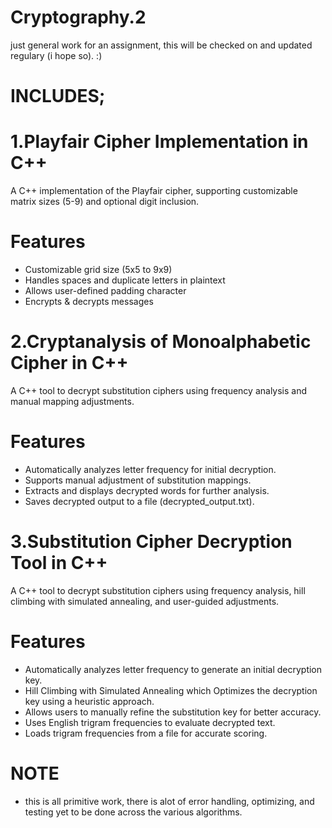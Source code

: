 # Cryptography.2
just general work for an assignment, this will be checked on and updated regulary (i hope so). :)

# INCLUDES;

# 1.Playfair Cipher Implementation in C++
A C++ implementation of the Playfair cipher, supporting customizable matrix sizes (5-9) and optional digit inclusion.

# Features
- Customizable grid size (5x5 to 9x9)
- Handles spaces and duplicate letters in plaintext
- Allows user-defined padding character
- Encrypts & decrypts messages

  

# 2.Cryptanalysis of Monoalphabetic Cipher in C++
A C++ tool to decrypt substitution ciphers using frequency analysis and manual mapping adjustments.

# Features
- Automatically analyzes letter frequency for initial decryption.
- Supports manual adjustment of substitution mappings.
- Extracts and displays decrypted words for further analysis.
- Saves decrypted output to a file (decrypted_output.txt).


# 3.Substitution Cipher Decryption Tool in C++
A C++ tool to decrypt substitution ciphers using frequency analysis, hill climbing with simulated annealing, and user-guided adjustments.

# Features
- Automatically analyzes letter frequency to generate an initial decryption key.
- Hill Climbing with Simulated Annealing which Optimizes the decryption key using a heuristic approach.
- Allows users to manually refine the substitution key for better accuracy.
- Uses English trigram frequencies to evaluate decrypted text.
- Loads trigram frequencies from a file for accurate scoring.


# NOTE
- this is all primitive work, there is alot of error handling, optimizing, and testing yet to be done across the various algorithms.
